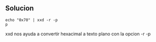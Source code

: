 
## Solucion
	echo "0x70" | xxd -r -p                 
	p 
xxd nos ayuda a convertir hexacimal a texto plano con la opcion -r -p